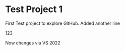 # Test Project 1

First Test project to explore GitHub.
Added another line


123

Now changes via VS 2022